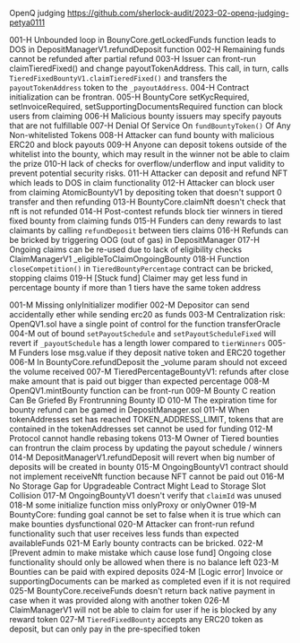 OpenQ judging
https://github.com/sherlock-audit/2023-02-openq-judging-petya0111 

001-H Unbounded loop in BounyCore.getLockedFunds function leads to DOS in DepositManagerV1.refundDeposit function
002-H Remaining funds cannot be refunded after partial refund
003-H Issuer can front-run claimTieredFixed() and change payoutTokenAddress. This call, in turn, calls `TieredFixedBountyV1.claimTieredFixed()` and transfers the `payoutTokenAddress` token to the `_payoutAddress`.
004-H Contract initialization can be frontran.
005-H BountyCore setKycRequired, setInvoiceRequired, setSupportingDocumentsRequired function can block users from claiming
006-H Malicious bounty issuers may specify payouts that are not fulfillable
007-H Denial Of Service On `fundBountyToken()` Of Any Non-whitelisted Tokens
008-H Attacker can fund bounty with malicious ERC20 and block payouts
009-H Anyone can deposit tokens outside of the whitelist into the bounty, which may result in the winner not be able to claim the prize
010-H lack of checks for overflow/underflow and input validity to prevent potential security risks. 
011-H Attacker can deposit and refund NFT which leads to DOS in claim functionality
012-H Attacker can block user from claiming AtomicBountyV1 by depositing token that doesn't support 0 transfer and then refunding
013-H BountyCore.claimNft doesn't check that nft is not refunded
014-H Post-contest refunds block tier winners in tiered fixed bounty from claiming funds
015-H Funders can deny rewards to last claimants by calling `refundDeposit` between tiers claims
016-H Refunds can be bricked by triggering OOG (out of gas) in DepositManager
017-H Ongoing claims can be re-used due to lack of eligibility checks ClaimManagerV1 _eligibleToClaimOngoingBounty
018-H Function `closeCompetition()` in `TieredBountyPercentage` contract can be bricked, stopping claims
019-H [Stuck fund] Claimer may get less fund in percentage bounty if more than 1 tiers have the same token address


001-M Missing onlyInitializer modifier
002-M Depositor can send accidentally ether while sending erc20 as funds
003-M Centralization risk: OpenQV1.sol have a single point of control for the function transferOracle
004-M out of bound `setPayoutSchedule` and `setPayoutScheduleFixed` will revert if `_payoutSchedule` has a length lower compared to `tierWinners`
005-M Funders lose msg.value if they deposit native token and ERC20 together
006-M In BountyCore.refundDeposit the _volume param should not exceed the volume received
007-M TieredPercentageBountyV1: refunds after close make amount that is paid out bigger than expected percentage
008-M OpenQV1.mintBounty function can be front-run
009-M Bounty C reation Can Be Griefed By Frontrunning Bounty ID
010-M The expiration time for bounty refund can be gamed in DepositManager.sol
011-M When tokenAddresses set has reached TOKEN_ADDRESS_LIMIT, tokens that are contained in the tokenAddresses set cannot be used for funding
012-M Protocol cannot handle rebasing tokens
013-M Owner of Tiered bounties can frontrun the claim process by updating the payout schedule / winners
014-M DepositManagerV1.refundDeposit will revert when big number of deposits will be created in bounty
015-М OngoingBountyV1 contract should not implement receiveNft function because NFT cannot be paid out
016-M No Storage Gap for Upgradeable Contract Might Lead to Storage Slot Collision
017-M OngoingBountyV1 doesn't verify that `claimId` was unused
018-M some initialize function miss onlyProxy or onlyOwner
019-M BountyCore: funding goal cannot be set to false when it is true which can make bounties dysfunctional
020-M Attacker can front-run refund functionality such that user receives less funds than expected availableFunds
021-M Early bounty contracts can be bricked.
022-M [Prevent admin to make mistake which cause lose fund] Ongoing close functionality should only be allowed when there is no balance left
023-M Bounties can be paid with expired deposits
024-M [Logic error] Invoice or supportingDocuments can be marked as completed even if it is not required
025-M BountyCore.receiveFunds doesn't return back native payment in case when it was provided along with another token
026-M ClaimManagerV1 will not be able to claim for user if he is blocked by any reward token
027-M `TieredFixedBounty` accepts any ERC20 token as deposit, but can only pay in the pre-specified token
